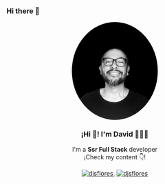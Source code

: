 ### Hi there 👋

<!--
**djsflores/djsflores** is a ✨ _special_ ✨ repository because its `README.md` (this file) appears on your GitHub profile.

Here are some ideas to get you started:

- 🔭 I’m currently working on ...
- 🌱 I’m currently learning ...
- 👯 I’m looking to collaborate on ...
- 🤔 I’m looking for help with ...
- 💬 Ask me about ...
- 📫 How to reach me: ...
- 😄 Pronouns: ...
- ⚡ Fun fact: ...
-->
<p align="center" width="300">
   <img align="center" width="200" src="https://raw.githubusercontent.com/djsflores/djsflores/master/perfil.jpg" style="border-radius: 100%;" />
   <h3 align="center">¡Hi 👋! I'm David 👨🏻‍💻</h3>
</p>
<p align="center">I'm a <strong>Ssr Full Stack</strong> developer<br />¡Check my content 👇!</p>
<p align="center">
   <a href="https://www.linkedin.com/in/david-flores-4572087b/" target="blank" style='margin-right:4px'>
    <img align="center" src="https://cdn.jsdelivr.net/npm/simple-icons@3.0.1/icons/linkedin.svg" alt="djsflores" height="28px" width="28px" />
  </a>
  <a href="https://www.instagram.com/djsflores/" target="blank">
    <img align="center" src="https://cdn.jsdelivr.net/npm/simple-icons@3.0.1/icons/instagram.svg" alt="djsflores" height="28px" width="28px" />
  </a>
</p>
